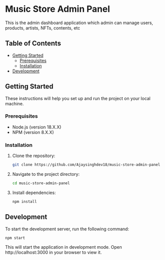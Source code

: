 # Music Store Admin Panel

This is the admin dashboard application which admin can manage users, products, artists, NFTs, contents, etc

## Table of Contents

- [Getting Started](#getting-started)
  - [Prerequisites](#prerequisites)
  - [Installation](#installation)
- [Development](#development)

## Getting Started

These instructions will help you set up and run the project on your local machine.

### Prerequisites

- Node.js (version 18.X.X)
- NPM (version 8.X.X)

### Installation

1. Clone the repository:

   ```bash
   git clone https://github.com/Ajaysinghdev18/music-store-admin-panel.git
   ```

2. Navigate to the project directory:

   ```bash
   cd music-store-admin-panel
   ```

3. Install dependencies:
   ```bash
   npm install
   ```

## Development

To start the development server, run the following command:

```bash
npm start
```

This will start the application in development mode. Open http://localhost:3000 in your browser to view it.
